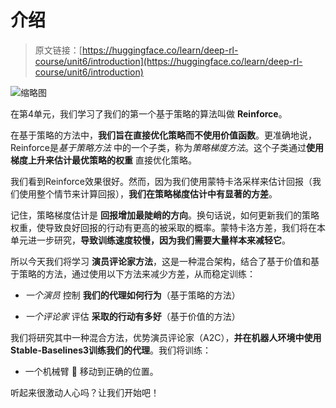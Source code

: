 # 介绍

> 原文链接：[https://huggingface.co/learn/deep-rl-course/unit6/introduction](https://huggingface.co/learn/deep-rl-course/unit6/introduction)

![缩略图](../Images/9f49f2880784ef300d40b68768960852.png)

在第4单元，我们学习了我们的第一个基于策略的算法叫做 **Reinforce**。

在基于策略的方法中，**我们旨在直接优化策略而不使用价值函数**。更准确地说，Reinforce是*基于策略方法* 中的一个子类，称为*策略梯度方法*。这个子类通过**使用梯度上升来估计最优策略的权重** 直接优化策略。

我们看到Reinforce效果很好。然而，因为我们使用蒙特卡洛采样来估计回报（我们使用整个情节来计算回报），**我们在策略梯度估计中有显著的方差**。

记住，策略梯度估计是 **回报增加最陡峭的方向**。换句话说，如何更新我们的策略权重，使导致良好回报的行动有更高的被采取的概率。蒙特卡洛方差，我们将在本单元进一步研究，**导致训练速度较慢，因为我们需要大量样本来减轻它**。

所以今天我们将学习 **演员评论家方法**，这是一种混合架构，结合了基于价值和基于策略的方法，通过使用以下方法来减少方差，从而稳定训练：

+   *一个演员* 控制 **我们的代理如何行为**（基于策略的方法）

+   *一个评论家* 评估 **采取的行动有多好**（基于价值的方法）

我们将研究其中一种混合方法，优势演员评论家（A2C），**并在机器人环境中使用Stable-Baselines3训练我们的代理**。我们将训练：

+   一个机械臂 🦾 移动到正确的位置。

听起来很激动人心吗？让我们开始吧！
